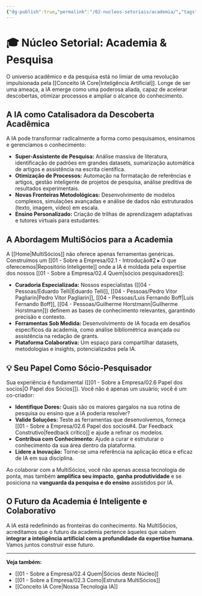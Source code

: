 ```yaml
---
{"dg-publish":true,"permalink":"/02-nucleos-setoriais/academia/","tags":["nucleus","academia","research","ai-applications","knowledge-management"]}
---
```



# 🎓 Núcleo Setorial: Academia & Pesquisa

O universo acadêmico e da pesquisa está no limiar de uma revolução impulsionada pela [[Conceito IA Core\|Inteligência Artificial]]. Longe de ser uma ameaça, a IA emerge como uma poderosa aliada, capaz de acelerar descobertas, otimizar processos e ampliar o alcance do conhecimento.

## A IA como Catalisadora da Descoberta Acadêmica

A IA pode transformar radicalmente a forma como pesquisamos, ensinamos e gerenciamos o conhecimento:

*   **Super-Assistente de Pesquisa:** Análise massiva de literatura, identificação de padrões em grandes datasets, sumarização automática de artigos e assistência na escrita científica.
*   **Otimização de Processos:** Automação na formatação de referências e artigos, gestão inteligente de projetos de pesquisa, análise preditiva de resultados experimentais.
*   **Novas Fronteiras Metodológicas:** Desenvolvimento de modelos complexos, simulações avançadas e análise de dados não estruturados (texto, imagem, vídeo) em escala.
*   **Ensino Personalizado:** Criação de trilhas de aprendizagem adaptativas e tutores virtuais para estudantes.

## A Abordagem MultiSócios para a Academia

A [[Home\|MultiSócios]] não oferece apenas ferramentas genéricas. Construímos um [[01 - Sobre a Empresa/02.1 - Introdução#2 ▸ O que oferecemos\|Repositório Inteligente]] onde a IA é moldada pela expertise dos nossos [[01 - Sobre a Empresa/02.4 Quem\|sócios pesquisadores]]:

*   **Curadoria Especializada:** Nossos especialistas ([[04 - Pessoas/Eduardo Telli\|Eduardo Telli]], [[04 - Pessoas/Pedro Vitor Pagliarin\|Pedro Vitor Pagliarin]], [[04 - Pessoas/Luis Fernando Boff\|Luis Fernando Boff]], [[04 - Pessoas/Guilherme Horstmann\|Guilherme Horstmann]]) definem as bases de conhecimento relevantes, garantindo precisão e contexto.
*   **Ferramentas Sob Medida:** Desenvolvimento de IA focada em desafios específicos da academia, como análise bibliométrica avançada ou assistência na redação de grants.
*   **Plataforma Colaborativa:** Um espaço para compartilhar datasets, metodologias e insights, potencializados pela IA.

## 💡 Seu Papel Como Sócio-Pesquisador

Sua experiência é fundamental ([[01 - Sobre a Empresa/02.6 Papel dos socios\|O Papel dos Sócios]]). Você não é apenas um usuário; você é um co-criador:

*   **Identifique Dores:** Quais são os maiores gargalos na sua rotina de pesquisa ou ensino que a IA poderia resolver?
*   **Valide Soluções:** Teste as ferramentas que desenvolvemos, forneça [[01 - Sobre a Empresa/02.6 Papel dos socios#4. Dar Feedback Construtivo\|feedback crítico]] e ajude a refinar os modelos.
*   **Contribua com Conhecimento:** Ajude a curar e estruturar o conhecimento da sua área dentro da plataforma.
*   **Lidere a Inovação:** Torne-se uma referência na aplicação ética e eficaz de IA em sua disciplina.

Ao colaborar com a MultiSócios, você não apenas acessa tecnologia de ponta, mas também **amplifica seu impacto**, **ganha produtividade** e se posiciona na **vanguarda da pesquisa e do ensino** assistidos por IA.

## O Futuro da Academia é Inteligente e Colaborativo

A IA está redefinindo as fronteiras do conhecimento. Na MultiSócios, acreditamos que o futuro da academia pertence àqueles que sabem **integrar a inteligência artificial com a profundidade da expertise humana**. Vamos juntos construir esse futuro.

---
**Veja também:**
*   [[01 - Sobre a Empresa/02.4 Quem\|Sócios deste Núcleo]]
*   [[01 - Sobre a Empresa/02.3 Como\|Estrutura MultiSócios]]
*   [[Conceito IA Core\|Nossa Tecnologia IA]]
